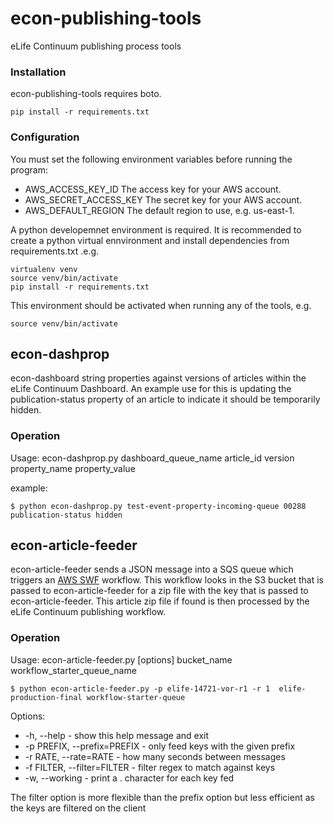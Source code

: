 # econ-publishing-tools

eLife Continuum publishing process tools

### Installation

econ-publishing-tools requires boto. 

    pip install -r requirements.txt 

### Configuration

You must set the following environment variables before running the program:

* AWS_ACCESS_KEY_ID The access key for your AWS account.
* AWS_SECRET_ACCESS_KEY The secret key for your AWS account.
* AWS_DEFAULT_REGION The default region to use, e.g. us-east-1.

A python developemnet environment is required. It is recommended to create a python virtual ennvironment and 
install dependencies from requirements.txt .e.g.
 
    virtualenv venv
    source venv/bin/activate
    pip install -r requirements.txt
    
This environment should be activated when running any of the tools, e.g.

    source venv/bin/activate

## econ-dashprop

econ-dashboard string properties against versions of articles within the eLife Continuum Dashboard.
An example use for this is updating the publication-status property of an article to indicate it should be temporarily hidden.

### Operation

Usage:
econ-dashprop.py dashboard_queue_name article_id version property_name property_value 

example:

    $ python econ-dashprop.py test-event-property-incoming-queue 00288 publication-status hidden

## econ-article-feeder

econ-article-feeder sends a JSON message into a SQS queue which triggers an [AWS SWF](https://aws.amazon.com/swf/) workflow. This workflow looks in the S3 bucket that is passed to econ-article-feeder for a zip file with the key that is passed to econ-article-feeder. This article zip file if found is then processed by the eLife Continuum publishing workflow.

### Operation

Usage:
econ-article-feeder.py [options] bucket_name workflow_starter_queue_name

    $ python econ-article-feeder.py -p elife-14721-vor-r1 -r 1  elife-production-final workflow-starter-queue 
    
Options:

*  -h, --help  - show this help message and exit
*  -p PREFIX, --prefix=PREFIX   - only feed keys with the given prefix
*  -r RATE, --rate=RATE  - how many seconds between messages
*  -f FILTER, --filter=FILTER  - filter regex to match against keys
*  -w, --working - print a . character for each key fed

The filter option is more flexible than the prefix option but less efficient as the keys are filtered on the client
